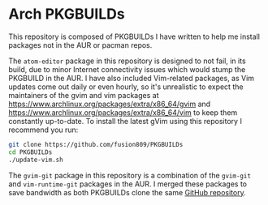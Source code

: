 # Arch PKGBUILDs
This repository is composed of PKGBUILDs I have written to help me install packages not in the AUR or pacman repos.

The `atom-editor` package in this repository is designed to not fail, in its build, due to minor Internet connectivity issues which would stump the PKGBUILD in the AUR. I have also included Vim-related packages, as Vim updates come out daily or even hourly, so it's unrealistic to expect the maintainers of the gvim and vim packages at https://www.archlinux.org/packages/extra/x86_64/gvim and https://www.archlinux.org/packages/extra/x86_64/vim to keep them constantly up-to-date. To install the latest gVim using this repository I recommend you run:
```bash
git clone https://github.com/fusion809/PKGBUILDs
cd PKGBUILDs
./update-vim.sh
```
The `gvim-git` package in this repository is a combination of the `gvim-git` and `vim-runtime-git` packages in the AUR. I merged these packages to save bandwidth as both PKGBUILDs clone the same [GitHub repository](https://github.com/vim/vim).
